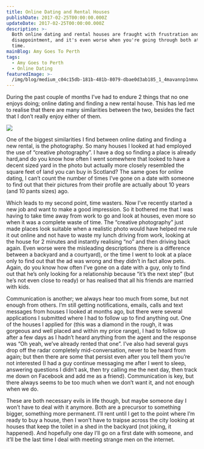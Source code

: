 ```yaml
---
title: Online Dating and Rental Houses
publishDate: 2017-02-25T00:00:00.000Z
updateDate: 2017-02-25T00:00:00.000Z
description: >-
  Both online dating and rental houses are fraught with frustration and
  disappointment, and it's even worse when you're going through both at the same
  time.
mainBlog: Amy Goes To Perth
tags:
  - Amy Goes to Perth
  - Online Dating
featuredImage: >-
  /img/blog/medium_c04c15db-181b-481b-8079-dbae0d3ab185_1_4mavannp1nmvwqqfd2ugbg.jpg
---
```

During the past couple of months I’ve had to endure 2 things that no one enjoys doing; online dating and finding a new rental house. This has led me to realise that there are many similarities between the two, besides the fact that I don’t really enjoy either of them.

![](/img/blog/medium_c04c15db-181b-481b-8079-dbae0d3ab185_1_4mavannp1nmvwqqfd2ugbg.jpg)

One of the biggest similarities I find between online dating and finding a new rental, is the photography. So many houses I looked at had employed the use of “creative photography”. I have a dog so finding a place is already hard,and do you know how often I went somewhere that looked to have a decent sized yard in the photo but actually more closely resembled the square feet of land you can buy in Scotland? The same goes for online dating, I can’t count the number of times I’ve gone on a date with someone to find out that their pictures from their profile are actually about 10 years (and 10 pants sizes) ago.

Which leads to my second point, time wasters. Now I’ve recently started a new job and want to make a good impression. So it bothered me that I was having to take time away from work to go and look at houses, even more so when it was a complete waste of time. The “creative photography” just made places look suitable when a realistic photo would have helped me rule it out online and not have to waste my lunch driving from work, looking at the house for 2 minutes and instantly realising “no” and then driving back again. Even worse were the misleading descriptions (there is a difference between a backyard and a courtyard), or the time I went to look at a place only to find out that the ad was wrong and they didn’t in fact allow pets. Again, do you know how often I’ve gone on a date with a guy, only to find out that he’s only looking for a relationship because “it’s the next step” (but he’s not even close to ready) or has realised that all his friends are married with kids.

Communication is another; we always hear too much from some, but not enough from others. I’m still getting notifications, emails, calls and text messages from houses I looked at months ago, but there were several applications I submitted where I had to follow up to find anything out. One of the houses I applied for (this was a diamond in the rough, it was gorgeous and well placed and within my price range), I had to follow up after a few days as I hadn’t heard anything from the agent and the response was “Oh yeah, we’ve already rented that one”. I’ve also had several guys drop off the radar completely mid-conversation, never to be heard from again; but then there are some that persist even after you tell them you’re not interested (I had a guy continue messaging me after I went to sleep, answering questions I didn’t ask, then try calling me the next day, then track me down on Facebook and add me as a friend). Communication is key, but there always seems to be too much when we don’t want it, and not enough when we do.

These are both necessary evils in life though, but maybe someone day I won’t have to deal with it anymore. Both are a precursor to something bigger, something more permanent. I’ll rent until I get to the point where I’m ready to buy a house, then I won’t have to traipse across the city looking at houses that keep the toilet in a shed in the backyard (not joking, it happened). And hopefully one day I’ll go on a first date with someone, and it’ll be the last time I deal with meeting strange men on the internet.
